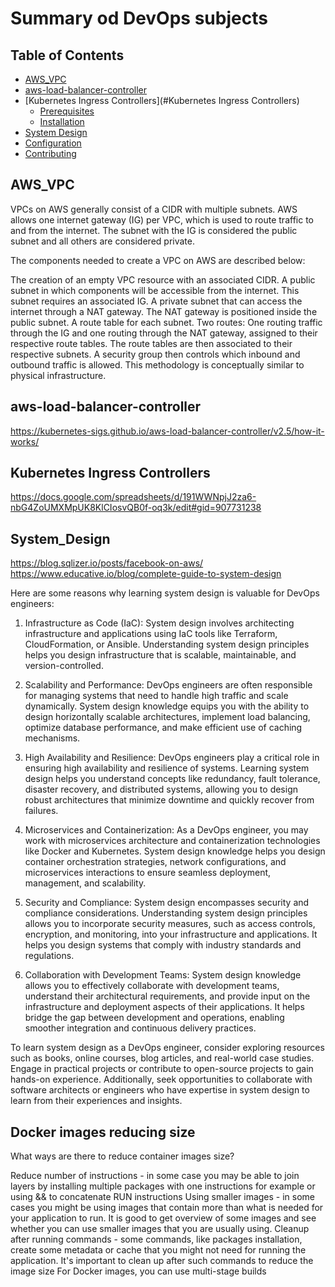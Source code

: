 # Summary od DevOps subjects 


## Table of Contents

- [AWS_VPC ](#AWS_VPC )
- [aws-load-balancer-controller](#aws-load-balancer-controller)
- [Kubernetes Ingress Controllers](#Kubernetes Ingress Controllers)
  - [Prerequisites](#prerequisites)
  - [Installation](#installation)
- [System Design ](#System_Design)
- [Configuration](#configuration)
- [Contributing](#contributing)

## AWS_VPC 


VPCs on AWS generally consist of a CIDR with multiple subnets. AWS allows one internet gateway (IG) per VPC, which is used to route traffic to and from the internet. The subnet with the IG is considered the public subnet and all others are considered private.

The components needed to create a VPC on AWS are described below:

The creation of an empty VPC resource with an associated CIDR.
A public subnet in which components will be accessible from the internet. This subnet requires an associated IG.
A private subnet that can access the internet through a NAT gateway. The NAT gateway is positioned inside the public subnet.
A route table for each subnet.
Two routes: One routing traffic through the IG and one routing through the NAT gateway, assigned to their respective route tables.
The route tables are then associated to their respective subnets.
A security group then controls which inbound and outbound traffic is allowed.
This methodology is conceptually similar to physical infrastructure.

## aws-load-balancer-controller

https://kubernetes-sigs.github.io/aws-load-balancer-controller/v2.5/how-it-works/

## Kubernetes Ingress Controllers

https://docs.google.com/spreadsheets/d/191WWNpjJ2za6-nbG4ZoUMXMpUK8KlCIosvQB0f-oq3k/edit#gid=907731238


## System_Design 

https://blog.sqlizer.io/posts/facebook-on-aws/ 
https://www.educative.io/blog/complete-guide-to-system-design


Here are some reasons why learning system design is valuable for DevOps engineers:

1. Infrastructure as Code (IaC): System design involves architecting infrastructure and applications using IaC tools like Terraform, CloudFormation, or Ansible. Understanding system design principles helps you design infrastructure that is scalable, maintainable, and version-controlled.

2. Scalability and Performance: DevOps engineers are often responsible for managing systems that need to handle high traffic and scale dynamically. System design knowledge equips you with the ability to design horizontally scalable architectures, implement load balancing, optimize database performance, and make efficient use of caching mechanisms.

3. High Availability and Resilience: DevOps engineers play a critical role in ensuring high availability and resilience of systems. Learning system design helps you understand concepts like redundancy, fault tolerance, disaster recovery, and distributed systems, allowing you to design robust architectures that minimize downtime and quickly recover from failures.

4. Microservices and Containerization: As a DevOps engineer, you may work with microservices architecture and containerization technologies like Docker and Kubernetes. System design knowledge helps you design container orchestration strategies, network configurations, and microservices interactions to ensure seamless deployment, management, and scalability.

5. Security and Compliance: System design encompasses security and compliance considerations. Understanding system design principles allows you to incorporate security measures, such as access controls, encryption, and monitoring, into your infrastructure and applications. It helps you design systems that comply with industry standards and regulations.

6. Collaboration with Development Teams: System design knowledge allows you to effectively collaborate with development teams, understand their architectural requirements, and provide input on the infrastructure and deployment aspects of their applications. It helps bridge the gap between development and operations, enabling smoother integration and continuous delivery practices.

To learn system design as a DevOps engineer, consider exploring resources such as books, online courses,
blog articles, and real-world case studies. Engage in practical projects or contribute to open-source projects to gain hands-on experience. Additionally, seek opportunities to collaborate with software architects or engineers who have expertise in system design to learn from their experiences and insights.


## Docker images reducing size 

What ways are there to reduce container images size?

Reduce number of instructions - in some case you may be able to join layers by installing multiple packages with one instructions for example or using && to concatenate RUN instructions
Using smaller images - in some cases you might be using images that contain more than what is needed for your application to run. It is good to get overview of some images and see whether you can use smaller images that you are usually using.
Cleanup after running commands - some commands, like packages installation, create some metadata or cache that you might not need for running the application. It's important to clean up after such commands to reduce the image size
For Docker images, you can use multi-stage builds






